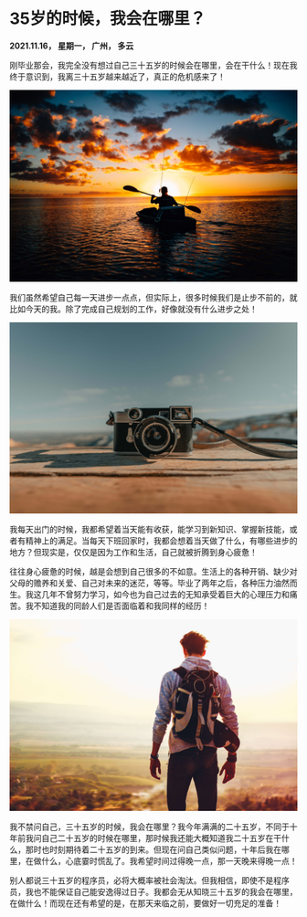 # 35岁的时候，我会在哪里？

**2021.11.16， 星期一， 广州， 多云**

刚毕业那会，我完全没有想过自己三十五岁的时候会在哪里，会在干什么！现在我终于意识到，我离三十五岁越来越近了，真正的危机感来了！

![211116-01.jpg](../img/211116-01.jpg)

我们虽然希望自己每一天进步一点点，但实际上，很多时候我们是止步不前的，就比如今天的我。除了完成自己规划的工作，好像就没有什么进步之处！

![211116-02.jpg](../img/211116-02.jpg)

我每天出门的时候，我都希望着当天能有收获，能学习到新知识、掌握新技能，或者有精神上的满足。当每天下班回家时，我都会想着当天做了什么，有哪些进步的地方？但现实是，仅仅是因为工作和生活，自己就被折腾到身心疲惫！


往往身心疲惫的时候，越是会想到自己很多的不如意。生活上的各种开销、缺少对父母的赡养和关爱、自己对未来的迷茫，等等。毕业了两年之后，各种压力油然而生。我这几年不曾努力学习，如今也为自己过去的无知承受着巨大的心理压力和痛苦。我不知道我的同龄人们是否面临着和我同样的经历！

![211116-03.jpg](../img/211116-03.jpg)


我不禁问自己，三十五岁的时候，我会在哪里？我今年满满的二十五岁，不同于十年前我问自己二十五岁的时候在哪里，那时候我还能大概知道我二十五岁在干什么，那时也时刻期待着二十五岁的到来。但现在问自己类似问题，十年后我在哪里，在做什么，心底霎时慌乱了。我希望时间过得晚一点，那一天晚来得晚一点！


别人都说三十五岁的程序员，必将大概率被社会淘汰。但我相信，即使不是程序员，我也不能保证自己能安逸得过日子。我都会无从知晓三十五岁的我会在哪里，在做什么！而现在还有希望的是，在那天来临之前，要做好一切充足的准备！
